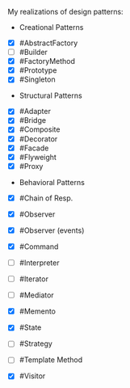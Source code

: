 My realizations of design patterns:

- Creational Patterns
 - [x] #AbstractFactory
 - [ ] #Builder
 - [x] #FactoryMethod
 - [x] #Prototype
 - [x] #Singleton

- Structural Patterns
 - [x] #Adapter
 - [x] #Bridge
 - [x] #Composite
 - [x] #Decorator
 - [x] #Facade
 - [x] #Flyweight
 - [x] #Proxy

- Behavioral Patterns
 - [x] #Chain of Resp.
 - [x] #Observer
 - [x] #Observer (events)
 - [x] #Command
 - [ ] #Interpreter
 - [ ] #Iterator
 - [ ] #Mediator
 - [x] #Memento
 - [x] #State
 - [ ] #Strategy
 - [ ] #Template Method
 - [x] #Visitor



